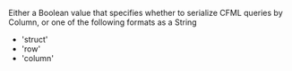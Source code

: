Either a Boolean value that specifies whether to serialize CFML queries by Column, 
or one of the following formats as a String

- 'struct' 
- 'row'
- 'column'